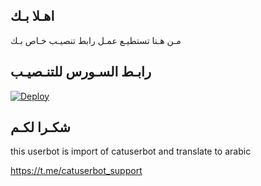 ## اهـلا بـك
مـن هـنا تستطيـع عمـل رابط تنصيـب خـاص بـك

## رابـط السـورس للتنـصيـب

[![Deploy](https://www.herokucdn.com/deploy/button.svg)](https://heroku.com/deploy?template=https://github.com/jmthon7/jmthon)

## شكـرا لكـم 


this userbot is import of catuserbot and translate to arabic

https://t.me/catuserbot_support
